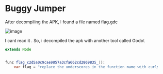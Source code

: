 # Buggy Jumper 
After decompiling the APK, I found a file named flag.gdc

![image](https://github.com/user-attachments/assets/9187d205-96f6-4b71-9b24-9e4dd75214c3)

I cant read it . So, i decompiled the apk with another tool called Godot 

```java
extends Node


func flag_c2d5a0c9cae9857a3cfa662cd2869835_():
	var flag = "replace the underscores in the function name with curly braces when submitting!"
```
